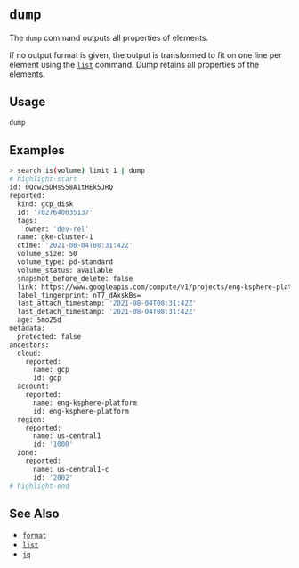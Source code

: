 # `dump`

The `dump` command outputs all properties of elements.

If no output format is given, the output is transformed to fit on one line per element using the [`list`](./list.md) command. Dump retains all properties of the elements.

## Usage

```bash
dump
```

## Examples

```bash
> search is(volume) limit 1 | dump
# highlight-start
​id: 0QcwZ5DHsS58A1tHEk5JRQ
​reported:
​​  kind: gcp_disk
​  id: '7027640035137'
​  tags:
​    owner: 'dev-rel'
​  name: gke-cluster-1
​  ctime: '2021-08-04T08:31:42Z'
​  volume_size: 50
​  volume_type: pd-standard
​  volume_status: available
​  snapshot_before_delete: false
​  link: https://www.googleapis.com/compute/v1/projects/eng-ksphere-platform/zones/us-central1-c/disks/gke-cluster-1
​  label_fingerprint: nT7_dAxskBs=
​  last_attach_timestamp: '2021-08-04T08:31:42Z'
​  last_detach_timestamp: '2021-08-04T08:31:42Z'
​  age: 5mo25d
​metadata:
​  protected: false
​ancestors:
​  cloud:
​    reported:
​      name: gcp
​      id: gcp
​  account:
​    reported:
​      name: eng-ksphere-platform
​      id: eng-ksphere-platform
​  region:
​    reported:
​      name: us-central1
​      id: '1000'
​  zone:
​    reported:
​      name: us-central1-c
​      id: '2002'
# highlight-end
```

## See Also

- [`format`](./format.md)
- [`list`](./list.md)
- [`jq`](../miscellaneous-commands/jq.md)
